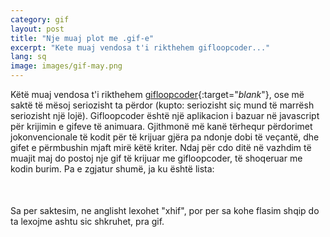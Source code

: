 ```yaml
---
category: gif
layout: post
title: "Nje muaj plot me .gif-e"
excerpt: "Kete muaj vendosa t'i rikthehem gifloopcoder..."
lang: sq
image: images/gif-may.png
---
```


Këtë muaj vendosa t'i rikthehem [gifloopcoder](http://gifloopcoder.com){:target="_blank_"}, ose më saktë të mësoj seriozisht ta përdor (kupto: seriozisht siç mund të marrësh seriozisht një lojë). Gifloopcoder është një aplikacion i bazuar në javascript për krijimin e gifeve të animuara. Gjithmonë më kanë tërhequr përdorimet jokonvencionale të kodit për të krijuar gjëra pa ndonje dobi të veçantë, dhe gifet e përmbushin mjaft mirë këtë kriter. Ndaj për cdo ditë në vazhdim të muajit maj do postoj nje gif të krijuar me gifloopcoder, të shoqeruar me kodin burim. Pa e zgjatur shumë, ja ku është lista:

<script id="gif-list" type="text/x-handlebars-template">
  {% raw %}
  {{#gifs}}
  <div class="col-sm-3 col-xs-6">
    <a href="{{url}}">
      <img src="{{url}}" alt="{{description}}" style="width: 100%;" hspace="8" vspace="8" align="center" border="2" />
    </a>
    <div class="text-center">{{date}}, <a href="{{code}}" target="_blank_">kodi burim</a></div>
  </div>
  {{/gifs}}
  {% endraw %}
</script>

<script src="https://cdnjs.cloudflare.com/ajax/libs/handlebars.js/4.0.5/handlebars.min.js"></script>

<script>
var data = { gifs : [
  {
    url: "https://media.giphy.com/media/l396NsQTsbuU9ireM/giphy.gif",
    description: "Rotating rects",
    date: "9 maj",
    code: "http://pastebin.com/NYzZVtum"
  },
  {
    url: "https://media.giphy.com/media/3o6Ei16WlqqiXfyc7u/giphy.gif",
    description: "Rects and circles",
    date: "10 maj",
    code: "http://pastebin.com/uxYcDBzT"
  }
] };

var source = $("#gif-list").html();
var template = Handlebars.compile(source);
var html = template(data);
setTimeout(function(){
  $("#lista").html(html);  
}, 10)

</script>

<div class="row" id="lista" style="margin-bottom: 50px;">

</div>


Sa per saktesim, ne anglisht lexohet "xhif", por per sa kohe flasim shqip do ta lexojme ashtu sic shkruhet, pra gif.
